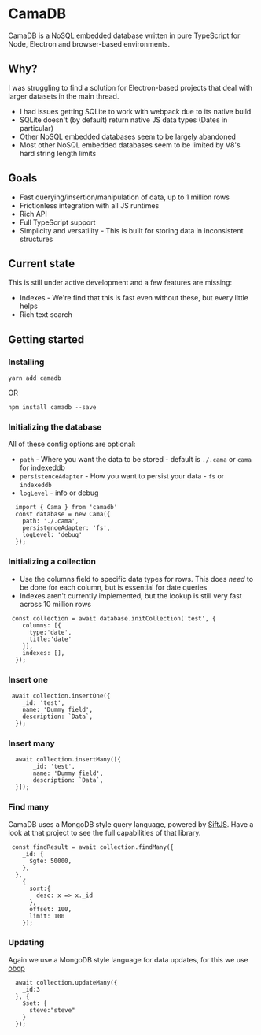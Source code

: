 # CamaDB

CamaDB is a NoSQL embedded database written in pure TypeScript for Node, Electron and browser-based environments.

## Why?
I was struggling to find a solution for Electron-based projects that deal with larger datasets in the main thread.

- I had issues getting SQLite to work with webpack due to its native build
- SQLite doesn't (by default) return native JS data types (Dates in particular)
- Other NoSQL embedded databases seem to be largely abandoned
- Most other NoSQL embedded databases seem to be limited by V8's hard string length limits

## Goals
- Fast querying/insertion/manipulation of data, up to 1 million rows
- Frictionless integration with all JS runtimes
- Rich API 
- Full TypeScript support
- Simplicity and versatility - This is built for storing data in inconsistent structures

## Current state
This is still under active development and a few features are missing:
- Indexes - We're find that this is fast even without these, but every little helps
- Rich text search 

## Getting started

### Installing
```
yarn add camadb
```
OR 
```
npm install camadb --save
```

### Initializing the database
All of these config options are optional:
- `path` - Where you want the data to be stored - default is `./.cama` or `cama` for indexeddb
- `persistenceAdapter` - How you want to persist your data - `fs` or `indexeddb`
- `logLevel` - info or debug
```
  import { Cama } from 'camadb'
  const database = new Cama({
    path: './.cama',
    persistenceAdapter: 'fs',
    logLevel: 'debug'
  });
```

### Initializing a collection
- Use the columns field to specific data types for rows. This does _need_ to be done for each column, but is essential for date queries
- Indexes aren't currently implemented, but the lookup is still very fast across 10 million rows
```
 const collection = await database.initCollection('test', {
    columns: [{
      type:'date',
      title:'date'
    }],
    indexes: [],
  });
```

### Insert one
```
 await collection.insertOne({
    _id: 'test',
    name: 'Dummy field',
    description: `Data`,
  });
```
### Insert many
```
  await collection.insertMany([{
       _id: 'test',
       name: 'Dummy field',
       description: `Data`,
  }]);

```

### Find many 
CamaDB uses a MongoDB style query language, powered by [SiftJS](https://github.com/crcn/sift.js/). Have a look at that project to see the full capabilities of that library.
```
 const findResult = await collection.findMany({
    _id: {
      $gte: 50000,
    },
  },
    {
      sort:{
        desc: x => x._id
      },
      offset: 100,
      limit: 100
    });
```

### Updating
Again we use a MongoDB style language for data updates, for this we use  [obop](https://github.com/kawanet/obop)
```
  await collection.updateMany({
    _id:3
  }, {
    $set: {
      steve:"steve"
    }
  });
```